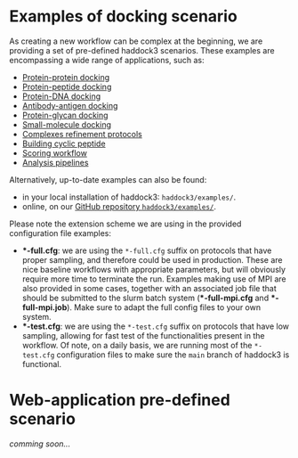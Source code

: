 # Examples of docking scenario

As creating a new workflow can be complex at the beginning, we are providing a set of pre-defined haddock3 scenarios.
These examples are encompassing a wide range of applications, such as:

- [Protein-protein docking](./docking_scenarios/prot-prot.md)
- [Protein-peptide docking](./docking_scenarios/prot-peptide.md)
- [Protein-DNA docking](./docking_scenarios/prot-DNA.md)
- [Antibody-antigen docking](./docking_scenarios/antibody-antigen.md)
- [Protein-glycan docking](./docking_scenarios/prot-glycan.md)
- [Small-molecule docking](./docking_scenarios/prot-ligand.md)
- [Complexes refinement protocols](./docking_scenarios/refinement-protocols.md)
- [Building cyclic peptide](./docking_scenarios/cyclic-peptides.md)
- [Scoring workflow](./docking_scenarios/scorings.md)
- [Analysis pipelines](./docking_scenarios/analyses.md)


Alternatively, up-to-date examples can also be found:
- in your local installation of haddock3: `haddock3/examples/`.
- online, on our [GitHub repository `haddock3/examples/`](https://github.com/haddocking/haddock3/tree/main/examples).


Please note the extension scheme we are using in the provided configuration file examples:
- __*-full.cfg__: we are using the `*-full.cfg` suffix on protocols that have proper sampling, and therefore could be used in production. These are nice baseline workflows with appropriate parameters, but will obviously require more time to terminate the run. Examples making use of MPI are also provided in some cases, together with an associated job file that should be submitted to the slurm batch system (__*-full-mpi.cfg__ and __*-full-mpi.job__). Make sure to adapt the full config files to your own system.
- __*-test.cfg__: we are using the `*-test.cfg` suffix on protocols that have low sampling, allowing for fast test of the functionalities present in the workflow. Of note, on a daily basis, we are running most of the `*-test.cfg` configuration files to make sure the `main` branch of haddock3 is functional.


# Web-application pre-defined scenario

*comming soon...*
